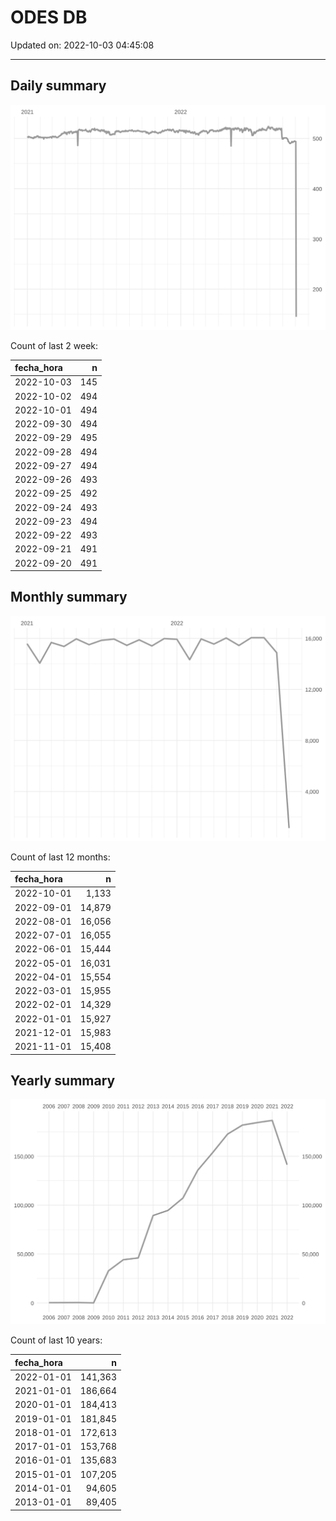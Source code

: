 
# ODES DB

Updated on: 2022-10-03 04:45:08

-----

## Daily summary

![](figures/unnamed-chunk-2-1.svg)<!-- -->

Count of last 2 week:

| fecha\_hora |   n |
| :---------- | --: |
| 2022-10-03  | 145 |
| 2022-10-02  | 494 |
| 2022-10-01  | 494 |
| 2022-09-30  | 494 |
| 2022-09-29  | 495 |
| 2022-09-28  | 494 |
| 2022-09-27  | 494 |
| 2022-09-26  | 493 |
| 2022-09-25  | 492 |
| 2022-09-24  | 493 |
| 2022-09-23  | 494 |
| 2022-09-22  | 493 |
| 2022-09-21  | 491 |
| 2022-09-20  | 491 |

## Monthly summary

![](figures/unnamed-chunk-4-1.svg)<!-- -->

Count of last 12 months:

| fecha\_hora |      n |
| :---------- | -----: |
| 2022-10-01  |  1,133 |
| 2022-09-01  | 14,879 |
| 2022-08-01  | 16,056 |
| 2022-07-01  | 16,055 |
| 2022-06-01  | 15,444 |
| 2022-05-01  | 16,031 |
| 2022-04-01  | 15,554 |
| 2022-03-01  | 15,955 |
| 2022-02-01  | 14,329 |
| 2022-01-01  | 15,927 |
| 2021-12-01  | 15,983 |
| 2021-11-01  | 15,408 |

## Yearly summary

![](figures/unnamed-chunk-6-1.svg)<!-- -->

Count of last 10 years:

| fecha\_hora |       n |
| :---------- | ------: |
| 2022-01-01  | 141,363 |
| 2021-01-01  | 186,664 |
| 2020-01-01  | 184,413 |
| 2019-01-01  | 181,845 |
| 2018-01-01  | 172,613 |
| 2017-01-01  | 153,768 |
| 2016-01-01  | 135,683 |
| 2015-01-01  | 107,205 |
| 2014-01-01  |  94,605 |
| 2013-01-01  |  89,405 |
